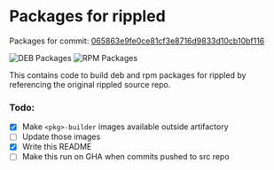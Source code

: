 # Packages for rippled
Packages for commit: [065863e9fe0ce81cf3e8716d9833d10cb10bf116](https://github.com/legleux/rippled)

![DEB Packages](https://github.com/legleux/rippled-packages/actions/workflows/deb.yml/badge.svg)
![RPM Packages](https://github.com/legleux/rippled-packages/actions/workflows/rpm.yml/badge.svg)

This contains code to build deb and rpm packages for rippled by referencing the original rippled source repo.

### Todo:
- [x] Make `<pkg>-builder` images available outside artifactory
- [ ] Update those images
- [x] Write this README
- [ ] Make this run on GHA when commits pushed to src repo